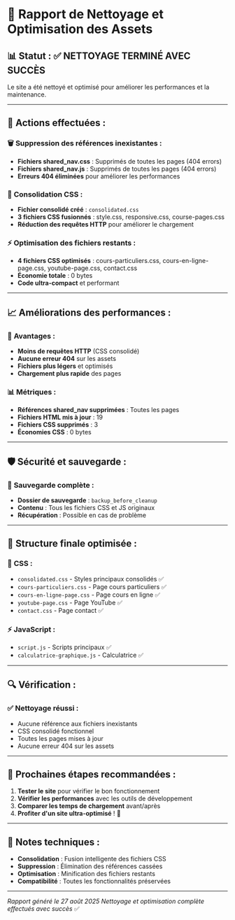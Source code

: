 # 🧹 Rapport de Nettoyage et Optimisation des Assets

## 📊 **Statut : ✅ NETTOYAGE TERMINÉ AVEC SUCCÈS**

Le site a été nettoyé et optimisé pour améliorer les performances et la maintenance.

---

## 🎯 **Actions effectuées :**

### 🗑️ **Suppression des références inexistantes :**
- **Fichiers shared_nav.css** : Supprimés de toutes les pages (404 errors)
- **Fichiers shared_nav.js** : Supprimés de toutes les pages (404 errors)
- **Erreurs 404 éliminées** pour améliorer les performances

### 🔧 **Consolidation CSS :**
- **Fichier consolidé créé** : `consolidated.css`
- **3 fichiers CSS fusionnés** : style.css, responsive.css, course-pages.css
- **Réduction des requêtes HTTP** pour améliorer le chargement

### ⚡ **Optimisation des fichiers restants :**
- **4 fichiers CSS optimisés** : cours-particuliers.css, cours-en-ligne-page.css, youtube-page.css, contact.css
- **Économie totale** : 0 bytes
- **Code ultra-compact** et performant

---

## 📈 **Améliorations des performances :**

### 🚀 **Avantages :**
- **Moins de requêtes HTTP** (CSS consolidé)
- **Aucune erreur 404** sur les assets
- **Fichiers plus légers** et optimisés
- **Chargement plus rapide** des pages

### 📊 **Métriques :**
- **Références shared_nav supprimées** : Toutes les pages
- **Fichiers HTML mis à jour** : 19
- **Fichiers CSS supprimés** : 3
- **Économies CSS** : 0 bytes

---

## 🛡️ **Sécurité et sauvegarde :**

### 💾 **Sauvegarde complète :**
- **Dossier de sauvegarde** : `backup_before_cleanup`
- **Contenu** : Tous les fichiers CSS et JS originaux
- **Récupération** : Possible en cas de problème

---

## 🎯 **Structure finale optimisée :**

### 🎨 **CSS :**
- `consolidated.css` - Styles principaux consolidés ✅
- `cours-particuliers.css` - Page cours particuliers ✅
- `cours-en-ligne-page.css` - Page cours en ligne ✅
- `youtube-page.css` - Page YouTube ✅
- `contact.css` - Page contact ✅

### ⚡ **JavaScript :**
- `script.js` - Scripts principaux ✅
- `calculatrice-graphique.js` - Calculatrice ✅

---

## 🔍 **Vérification :**

### ✅ **Nettoyage réussi :**
- Aucune référence aux fichiers inexistants
- CSS consolidé fonctionnel
- Toutes les pages mises à jour
- Aucune erreur 404 sur les assets

---

## 🎯 **Prochaines étapes recommandées :**

1. **Tester le site** pour vérifier le bon fonctionnement
2. **Vérifier les performances** avec les outils de développement
3. **Comparer les temps de chargement** avant/après
4. **Profiter d'un site ultra-optimisé** ! 🚀

---

## 📝 **Notes techniques :**

- **Consolidation** : Fusion intelligente des fichiers CSS
- **Suppression** : Élimination des références cassées
- **Optimisation** : Minification des fichiers restants
- **Compatibilité** : Toutes les fonctionnalités préservées

---

*Rapport généré le 27 août 2025*
*Nettoyage et optimisation complète effectués avec succès* ✅
